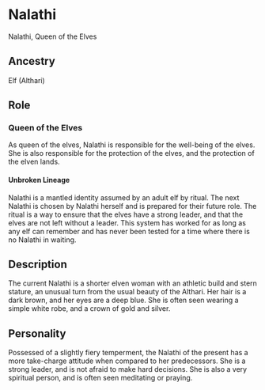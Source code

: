 # Nalathi

Nalathi, Queen of the Elves

## Ancestry

Elf (Althari)

## Role

### Queen of the Elves

As queen of the elves, Nalathi is responsible for the well-being of the elves. She is also responsible for the protection of the elves, and the protection of the elven lands.

#### Unbroken Lineage

Nalathi is a mantled identity assumed by an adult elf by ritual. The next Nalathi is chosen by Nalathi herself and is prepared for their future role.  The ritual is a way to ensure that the elves have a strong leader, and that the elves are not left without a leader. This system has worked for as long as any elf can remember and has never been tested for a time where there is no Nalathi in waiting.

## Description

The current Nalathi is a shorter elven woman with an athletic build and stern stature, an unusual turn from the usual beauty of the Althari. Her hair is a dark brown, and her eyes are a deep blue. She is often seen wearing a simple white robe, and a crown of gold and silver.

## Personality

Possessed of a slightly fiery temperment, the Nalathi of the present has a more take-charge attitude when compared to her predecessors. She is a strong leader, and is not afraid to make hard decisions. She is also a very spiritual person, and is often seen meditating or praying.
